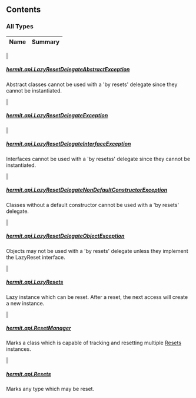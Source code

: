 

## Contents

### All Types

| Name | Summary |
|---|---|
|

##### [hermit.api.LazyResetDelegateAbstractException](../autoreset.api/-lazy-reset-delegate-abstract-exception/index.md)

Abstract classes cannot be used with a 'by resets' delegate since they cannot be instantiated.


|

##### [hermit.api.LazyResetDelegateException](../autoreset.api/-lazy-reset-delegate-exception/index.md)


|

##### [hermit.api.LazyResetDelegateInterfaceException](../autoreset.api/-lazy-reset-delegate-interface-exception/index.md)

Interfaces cannot be used with a 'by resetss' delegate since they cannot be instantiated.


|

##### [hermit.api.LazyResetDelegateNonDefaultConstructorException](../autoreset.api/-lazy-reset-delegate-non-default-constructor-exception/index.md)

Classes without a default constructor cannot be used with a 'by resets' delegate.


|

##### [hermit.api.LazyResetDelegateObjectException](../autoreset.api/-lazy-reset-delegate-object-exception/index.md)

Objects may not be used with a 'by resets' delegate unless they implement the LazyReset interface.


|

##### [hermit.api.LazyResets](../autoreset.api/-lazy-resets/index.md)

Lazy instance which can be reset.  After a reset, the next access will create a new instance.


|

##### [hermit.api.ResetManager](../autoreset.api/-reset-manager/index.md)

Marks a class which is capable of tracking and resetting multiple [Resets](../autoreset.api/-resets/index.md) instances.


|

##### [hermit.api.Resets](../autoreset.api/-resets/index.md)

Marks any type which may be reset.


